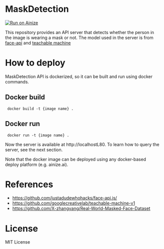 # MaskDetection
[![Run on Ainize](https://www.ainize.ai/static/images/run_on_ainize_button.svg)](https://ainize.web.app/redirect?git_repo=github.com/vyvydkf628/MaskDetection)

This repository provides an API server that detects whether the person in the image is wearing a mask or not. The model used in the server is from [face-api](https://github.com/justadudewhohacks/face-api.js/) and [teachable machine](https://github.com/googlecreativelab/teachable-machine-v1)

# How to deploy
MaskDetection API is dockerized, so it can be built and run using docker commands.

## Docker build
``` docker build -t {image name} .```

## Docker run
``` docker run -t {image name} .```

Now the server is available at http://localhostL80. To learn how to query the server, see the next section.

Note that the docker image can be deployed using any docker-based deploy platform (e.g. ainize.ai).

# References

* https://github.com/justadudewhohacks/face-api.js/
* https://github.com/googlecreativelab/teachable-machine-v1
* https://github.com/X-zhangyang/Real-World-Masked-Face-Dataset

# License
MIT License


